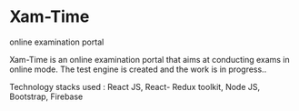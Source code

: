 # Xam-Time
online examination portal

Xam-Time is an online examination portal that aims at conducting exams in online mode.
The test engine is created and the work is in progress..

Technology stacks used : React JS, React- Redux toolkit, Node JS, Bootstrap, Firebase


